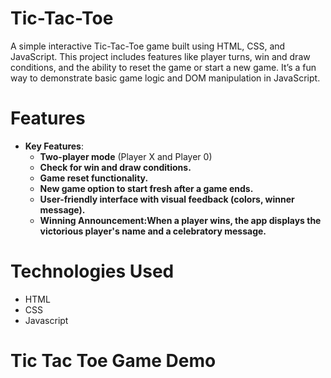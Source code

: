 # Tic-Tac-Toe
A simple interactive Tic-Tac-Toe game built using HTML, CSS, and JavaScript. This project includes features like player turns, win and draw conditions, and the ability to reset the game or start a new game. It’s a fun way to demonstrate basic game logic and DOM manipulation in JavaScript.

# Features
- **Key Features**:
  - **Two-player mode** (Player X and Player 0)
  - **Check for win and draw conditions.**
  - **Game reset functionality.**
  - **New game option to start fresh after a game ends.**
  - **User-friendly interface with visual feedback (colors, winner message).**
  - **Winning Announcement:When a player wins, the app displays the victorious player's name and a celebratory message.**
    
# Technologies Used
- HTML
- CSS
- Javascript

# Tic Tac Toe Game Demo
